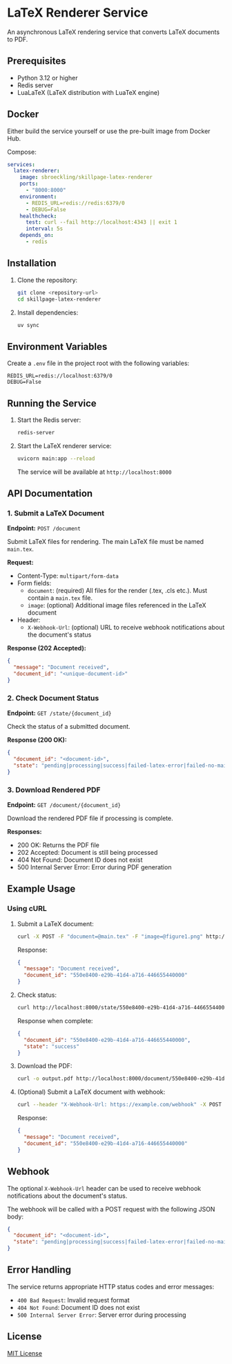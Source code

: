 # LaTeX Renderer Service

An asynchronous LaTeX rendering service that converts LaTeX documents to PDF.

## Prerequisites

- Python 3.12 or higher
- Redis server
- LuaLaTeX (LaTeX distribution with LuaTeX engine)

## Docker

Either build the service yourself or use the pre-built image from Docker Hub.

Compose:

```yaml
services:
  latex-renderer:
    image: sbroeckling/skillpage-latex-renderer
    ports:
      - "8000:8000"
    environment:
      - REDIS_URL=redis://redis:6379/0
      - DEBUG=False
    healthcheck:
      test: curl --fail http://localhost:4343 || exit 1
      interval: 5s
    depends_on:
      - redis
```

## Installation

1. Clone the repository:
   ```bash
   git clone <repository-url>
   cd skillpage-latex-renderer
   ```

2. Install dependencies:
   ```bash
   uv sync
   ```

## Environment Variables

Create a `.env` file in the project root with the following variables:

```env
REDIS_URL=redis://localhost:6379/0
DEBUG=False
```

## Running the Service

1. Start the Redis server:
   ```bash
   redis-server
   ```

2. Start the LaTeX renderer service:
   ```bash
   uvicorn main:app --reload
   ```
   The service will be available at `http://localhost:8000`

## API Documentation

### 1. Submit a LaTeX Document

**Endpoint:** `POST /document`

Submit LaTeX files for rendering. The main LaTeX file must be named `main.tex`.

**Request:**
- Content-Type: `multipart/form-data`
- Form fields:
  - `document`: (required) All files for the render (.tex, .cls etc.). Must contain a `main.tex` file.
  - `image`: (optional) Additional image files referenced in the LaTeX document
- Header:
  - `X-Webhook-Url`: (optional) URL to receive webhook notifications about the document's status

**Response (202 Accepted):**
```json
{
  "message": "Document received",
  "document_id": "<unique-document-id>"
}
```

### 2. Check Document Status

**Endpoint:** `GET /state/{document_id}`

Check the status of a submitted document.

**Response (200 OK):**
```json
{
  "document_id": "<document-id>",
  "state": "pending|processing|success|failed-latex-error|failed-no-main-tex|non-existent"
}
```

### 3. Download Rendered PDF

**Endpoint:** `GET /document/{document_id}`

Download the rendered PDF file if processing is complete.

**Responses:**
- 200 OK: Returns the PDF file
- 202 Accepted: Document is still being processed
- 404 Not Found: Document ID does not exist
- 500 Internal Server Error: Error during PDF generation

## Example Usage

### Using cURL

1. Submit a LaTeX document:
   ```bash
   curl -X POST -F "document=@main.tex" -F "image=@figure1.png" http://localhost:8000/document
   ```
   Response:
   ```json
   {
     "message": "Document received",
     "document_id": "550e8400-e29b-41d4-a716-446655440000"
   }
   ```

2. Check status:
   ```bash
   curl http://localhost:8000/state/550e8400-e29b-41d4-a716-446655440000
   ```
   Response when complete:
   ```json
   {
     "document_id": "550e8400-e29b-41d4-a716-446655440000",
     "state": "success"
   }
   ```

3. Download the PDF:
   ```bash
   curl -o output.pdf http://localhost:8000/document/550e8400-e29b-41d4-a716-446655440000
   ```

4. (Optional) Submit a LaTeX document with webhook:
   ```bash
   curl --header "X-Webhook-Url: https://example.com/webhook" -X POST -F "document=@main.tex" -F "image=@figure1.png" http://localhost:8000/document
   ```
   Response:
   ```json
   {
     "message": "Document received",
     "document_id": "550e8400-e29b-41d4-a716-446655440000"
   }
   ```
## Webhook

The optional `X-Webhook-Url` header can be used to receive webhook notifications about the document's status.

The webhook will be called with a POST request with the following JSON body:
```json
{
  "document_id": "<document-id>",
  "state": "pending|processing|success|failed-latex-error|failed-no-main-tex|non-existent"
}
```

## Error Handling

The service returns appropriate HTTP status codes and error messages:

- `400 Bad Request`: Invalid request format
- `404 Not Found`: Document ID does not exist
- `500 Internal Server Error`: Server error during processing

## License

[MIT License](LICENSE)

